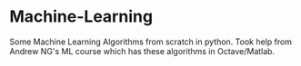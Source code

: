 # Machine-Learning
Some Machine Learning Algorithms from scratch in python.
Took help from Andrew NG's ML course which has these algorithms in Octave/Matlab.
